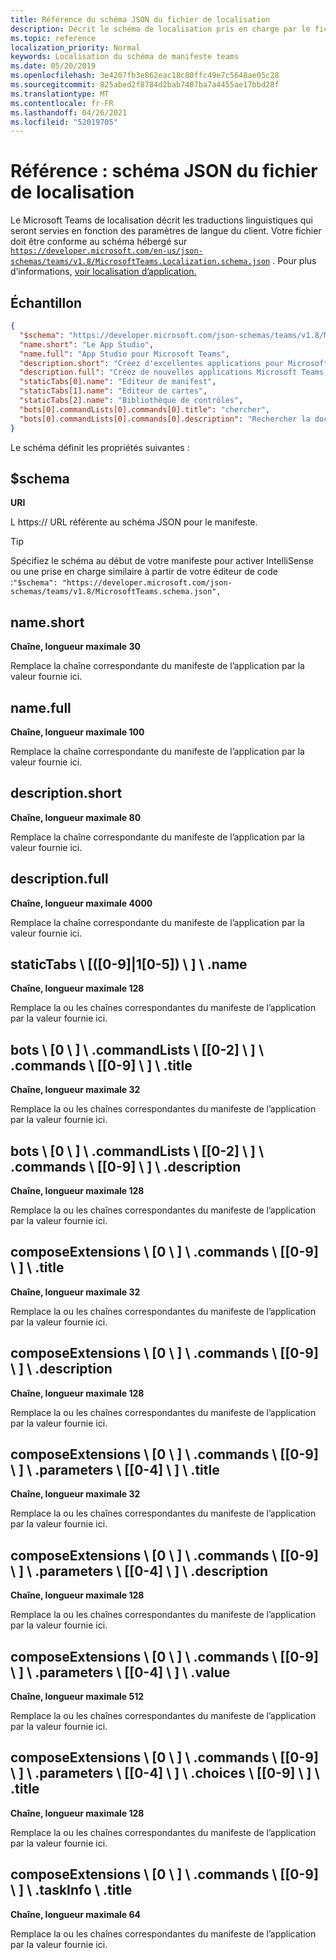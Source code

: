 ```yaml
---
title: Référence du schéma JSON du fichier de localisation
description: Décrit le schéma de localisation pris en charge par le fichier de localisation pour Microsoft Teams
ms.topic: reference
localization_priority: Normal
keywords: Localisation du schéma de manifeste teams
ms.date: 05/20/2019
ms.openlocfilehash: 3e4207fb3e862eac18c80ffc49e7c5648ae05c28
ms.sourcegitcommit: 825abed2f8784d2bab7407ba7a4455ae17bbd28f
ms.translationtype: MT
ms.contentlocale: fr-FR
ms.lasthandoff: 04/26/2021
ms.locfileid: "52019705"
---
```

# <a name="reference-localization-file-json-schema"></a>Référence : schéma JSON du fichier de localisation

Le Microsoft Teams de localisation décrit les traductions linguistiques qui seront servies en fonction des paramètres de langue du client. Votre fichier doit être conforme au schéma hébergé sur [`https://developer.microsoft.com/en-us/json-schemas/teams/v1.8/MicrosoftTeams.Localization.schema.json`](https://developer.microsoft.com/en-us/json-schemas/teams/v1.8/MicrosoftTeams.Localization.schema.json) . Pour plus d’informations, [voir localisation d’application.](~/concepts/build-and-test/apps-localization.md)

## <a name="sample"></a>Échantillon

```json
{
  "$schema": "https://developer.microsoft.com/json-schemas/teams/v1.8/MicrosoftTeams.schema.json",
  "name.short": "Le App Studio",
  "name.full": "App Studio pour Microsoft Teams",
  "description.short": "Créez d'excellentes applications pour Microsoft Teams avec App Studio.",
  "description.full": "Créez de nouvelles applications Microsoft Teams, concevez et prévisualisez des cartes bot, et explorez la documentation avec App Studio.",
  "staticTabs[0].name": "Editeur de manifest",
  "staticTabs[1].name": "Editeur de cartes",
  "staticTabs[2].name": "Bibliothèque de contrôles",
  "bots[0].commandLists[0].commands[0].title": "chercher",
  "bots[0].commandLists[0].commands[0].description": "Rechercher la documentation Teams pertinente"
}
```

Le schéma définit les propriétés suivantes :

## <a name="schema"></a>$schema

**URI**

L https:// URL référente au schéma JSON pour le manifeste.

> [!TIP]
> Spécifiez le schéma au début de votre manifeste pour activer IntelliSense ou une prise en charge similaire à partir de votre éditeur de code :`"$schema": "https://developer.microsoft.com/json-schemas/teams/v1.8/MicrosoftTeams.schema.json",`

## <a name="nameshort"></a>name.short

**Chaîne, longueur maximale 30**

Remplace la chaîne correspondante du manifeste de l’application par la valeur fournie ici.

## <a name="namefull"></a>name.full

**Chaîne, longueur maximale 100**

Remplace la chaîne correspondante du manifeste de l’application par la valeur fournie ici.

## <a name="descriptionshort"></a>description.short

**Chaîne, longueur maximale 80**

Remplace la chaîne correspondante du manifeste de l’application par la valeur fournie ici.

## <a name="descriptionfull"></a>description.full

**Chaîne, longueur maximale 4000**

Remplace la chaîne correspondante du manifeste de l’application par la valeur fournie ici.

## <a name="statictabs0-910-5name"></a>staticTabs \\ [([0-9]|1[0-5]) \\ ] \\ .name

**Chaîne, longueur maximale 128**

Remplace la ou les chaînes correspondantes du manifeste de l’application par la valeur fournie ici.

## <a name="bots0commandlists0-2commands0-9title"></a>bots \\ [0 \\ ] \\ .commandLists \\ [[0-2] \\ ] \\ .commands \\ [[0-9] \\ ] \\ .title

**Chaîne, longueur maximale 32**

Remplace la ou les chaînes correspondantes du manifeste de l’application par la valeur fournie ici.

## <a name="bots0commandlists0-2commands0-9description"></a>bots \\ [0 \\ ] \\ .commandLists \\ [[0-2] \\ ] \\ .commands \\ [[0-9] \\ ] \\ .description

**Chaîne, longueur maximale 128**

Remplace la ou les chaînes correspondantes du manifeste de l’application par la valeur fournie ici.

## <a name="composeextensions0commands0-9title"></a>composeExtensions \\ [0 \\ ] \\ .commands \\ [[0-9] \\ ] \\ .title

**Chaîne, longueur maximale 32**

Remplace la ou les chaînes correspondantes du manifeste de l’application par la valeur fournie ici.

## <a name="composeextensions0commands0-9description"></a>composeExtensions \\ [0 \\ ] \\ .commands \\ [[0-9] \\ ] \\ .description

**Chaîne, longueur maximale 128**

Remplace la ou les chaînes correspondantes du manifeste de l’application par la valeur fournie ici.

## <a name="composeextensions0commands0-9parameters0-4title"></a>composeExtensions \\ [0 \\ ] \\ .commands \\ [[0-9] \\ ] \\ .parameters \\ [[0-4] \\ ] \\ .title

**Chaîne, longueur maximale 32**

Remplace la ou les chaînes correspondantes du manifeste de l’application par la valeur fournie ici.

## <a name="composeextensions0commands0-9parameters0-4description"></a>composeExtensions \\ [0 \\ ] \\ .commands \\ [[0-9] \\ ] \\ .parameters \\ [[0-4] \\ ] \\ .description

**Chaîne, longueur maximale 128**

Remplace la ou les chaînes correspondantes du manifeste de l’application par la valeur fournie ici.

## <a name="composeextensions0commands0-9parameters0-4value"></a>composeExtensions \\ [0 \\ ] \\ .commands \\ [[0-9] \\ ] \\ .parameters \\ [[0-4] \\ ] \\ .value

**Chaîne, longueur maximale 512**

Remplace la ou les chaînes correspondantes du manifeste de l’application par la valeur fournie ici.

## <a name="composeextensions0commands0-9parameters0-4choices0-9title"></a>composeExtensions \\ [0 \\ ] \\ .commands \\ [[0-9] \\ ] \\ .parameters \\ [[0-4] \\ ] \\ .choices \\ [[0-9] \\ ] \\ .title

**Chaîne, longueur maximale 128**

Remplace la ou les chaînes correspondantes du manifeste de l’application par la valeur fournie ici.

## <a name="composeextensions0commands0-9taskinfotitle"></a>composeExtensions \\ [0 \\ ] \\ .commands \\ [[0-9] \\ ] \\ .taskInfo \\ .title

**Chaîne, longueur maximale 64**

Remplace la ou les chaînes correspondantes du manifeste de l’application par la valeur fournie ici.
